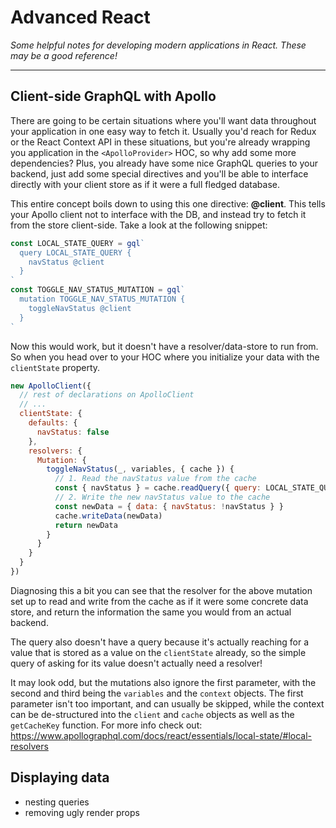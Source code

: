 # Advanced React

_Some helpful notes for developing modern applications in React. These may be a good reference!_

---

## Client-side GraphQL with Apollo

There are going to be certain situations where you'll want data throughout your application in one easy way to fetch it. Usually you'd reach for Redux or the React Context API in these situations, but you're already wrapping you application in the `<ApolloProvider>` HOC, so why add some more dependencies? Plus, you already have some nice GraphQL queries to your backend, just add some special directives and you'll be able to interface directly with your client store as if it were a full fledged database.

This entire concept boils down to using this one directive: **@client**. This tells your Apollo client not to interface with the DB, and instead try to fetch it from the store client-side. Take a look at the following snippet:

```js
const LOCAL_STATE_QUERY = gql`
  query LOCAL_STATE_QUERY {
    navStatus @client
  }
`
const TOGGLE_NAV_STATUS_MUTATION = gql`
  mutation TOGGLE_NAV_STATUS_MUTATION {
    toggleNavStatus @client
  }
`
```

Now this would work, but it doesn't have a resolver/data-store to run from. So when you head over to your HOC where you initialize your data with the  `clientState` property.

```js
new ApolloClient({
  // rest of declarations on ApolloClient
  // ...
  clientState: {
    defaults: {
      navStatus: false
    },
    resolvers: {
      Mutation: {
        toggleNavStatus(_, variables, { cache }) {
          // 1. Read the navStatus value from the cache
          const { navStatus } = cache.readQuery({ query: LOCAL_STATE_QUERY })
          // 2. Write the new navStatus value to the cache
          const newData = { data: { navStatus: !navStatus } }
          cache.writeData(newData)
          return newData
        }
      }
    }
  }
})
```

Diagnosing this a bit you can see that the resolver for the above mutation set up to read and write from the cache as if it were some concrete data store, and return the information the same you would from an actual backend. 

The query also doesn't have a query because it's actually reaching for a value that is stored as a value on the `clientState` already, so the simple query of asking for its value doesn't actually need a resolver!

It may look odd, but the mutations also ignore the first parameter, with the second and third being the `variables` and the `context` objects. The first parameter isn't too important, and can usually be skipped, while the context can be de-structured into the `client` and `cache` objects as well as the `getCacheKey` function. For more info check out: https://www.apollographql.com/docs/react/essentials/local-state/#local-resolvers

## Displaying data
 - nesting queries
 - removing ugly render props